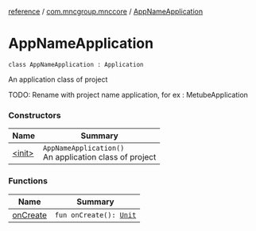 [reference](../../index.md) / [com.mncgroup.mnccore](../index.md) / [AppNameApplication](./index.md)

# AppNameApplication

`class AppNameApplication : Application`

An application class of project

TODO: Rename with project name application, for ex : MetubeApplication

### Constructors

| Name | Summary |
|---|---|
| [&lt;init&gt;](-init-.md) | `AppNameApplication()`<br>An application class of project |

### Functions

| Name | Summary |
|---|---|
| [onCreate](on-create.md) | `fun onCreate(): `[`Unit`](https://kotlinlang.org/api/latest/jvm/stdlib/kotlin/-unit/index.html) |

